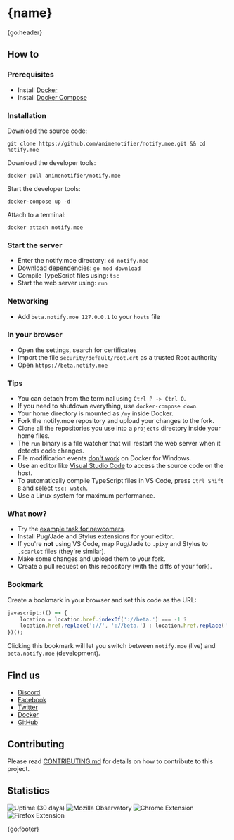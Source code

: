 # {name}

{go:header}

## How to

### Prerequisites

* Install [Docker](https://www.docker.com/get-started)
* Install [Docker Compose](https://docs.docker.com/compose/install/)

### Installation

Download the source code:

```shell
git clone https://github.com/animenotifier/notify.moe.git && cd notify.moe
```

Download the developer tools:

```shell
docker pull animenotifier/notify.moe
```

Start the developer tools:

```shell
docker-compose up -d
```

Attach to a terminal:

```shell
docker attach notify.moe
```

### Start the server

* Enter the notify.moe directory: `cd notify.moe`
* Download dependencies: `go mod download`
* Compile TypeScript files using: `tsc`
* Start the web server using: `run`

### Networking

* Add `beta.notify.moe 127.0.0.1` to your `hosts` file

### In your browser

* Open the settings, search for certificates
* Import the file `security/default/root.crt` as a trusted Root authority
* Open `https://beta.notify.moe`

### Tips

* You can detach from the terminal using `Ctrl P -> Ctrl Q`.
* If you need to shutdown everything, use `docker-compose down`.
* Your home directory is mounted as `/my` inside Docker.
* Fork the notify.moe repository and upload your changes to the fork.
* Clone all the repositories you use into a `projects` directory inside your home files.
* The `run` binary is a file watcher that will restart the web server when it detects code changes.
* File modification events [don't work](https://github.com/docker/for-win/issues/56) on Docker for Windows.
* Use an editor like [Visual Studio Code](http://code.visualstudio.com) to access the source code on the host.
* To automatically compile TypeScript files in VS Code, press `Ctrl Shift B` and select `tsc: watch`.
* Use a Linux system for maximum performance.

### What now?

* Try the [example task for newcomers](docs/new-contributor-task.md).
* Install Pug/Jade and Stylus extensions for your editor.
* If you're **not** using VS Code, map Pug/Jade to `.pixy` and Stylus to `.scarlet` files (they're similar).
* Make some changes and upload them to your fork.
* Create a pull request on this repository (with the diffs of your fork).

### Bookmark

Create a bookmark in your browser and set this code as the URL:

```js
javascript:(() => {
	location = location.href.indexOf('://beta.') === -1 ?
	location.href.replace('://', '://beta.') : location.href.replace('://beta.', '://');
})();
```

Clicking this bookmark will let you switch between `notify.moe` (live) and `beta.notify.moe` (development).

## Find us

* [Discord](https://discord.gg/0kimAmMCeXGXuzNF)
* [Facebook](https://www.facebook.com/animenotifier)
* [Twitter](https://twitter.com/animenotifier)
* [Docker](https://hub.docker.com/r/animenotifier/notify.moe)
* [GitHub](https://github.com/animenotifier/notify.moe)

## Contributing

Please read [CONTRIBUTING.md](https://github.com/animenotifier/notify.moe/blob/go/CONTRIBUTING.md) for details on how to contribute to this project.

## Statistics

![Uptime (30 days)](https://img.shields.io/uptimerobot/ratio/m777678498-177cb6b2990056768877bc2a.svg)
![Mozilla Observatory](https://img.shields.io/mozilla-observatory/grade/notify.moe.svg?publish)
![Chrome Extension](https://img.shields.io/chrome-web-store/users/hajchfikckiofgilinkpifobdbiajfch.svg?label=chrome%20users)
![Firefox Extension](https://img.shields.io/amo/users/anime-notifier.svg?label=firefox%20users)

{go:footer}
